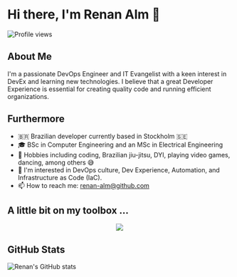 # Hi there, I'm Renan Alm 👋

![Profile views](https://gpvc.arturio.dev/renan-alm)

## About Me

I'm a passionate DevOps Engineer and IT Evangelist with a keen interest in DevEx and learning new technologies. I believe that a great Developer Experience is essential for creating quality code and running efficient organizations.

<script type="text/javascript" src="https://sessionize.com/renan-alm"></script>

## Furthermore

- 🇧🇷 Brazilian developer currently based in Stockholm 🇸🇪 
- 🎓 BSc in Computer Engineering and an MSc in Electrical Engineering
- 🎯 Hobbies including coding, Brazilian jiu-jitsu, DYI, playing video games, dancing, among others 😅
- 👀 I'm interested in DevOps culture, Dev Experience, Automation, and Infrastructure as Code (IaC).
- 📫 How to reach me: [renan-alm@github.com](mailto:renan-alm@github.com) 

## A little bit on my toolbox ...

<p align="center">
  <a href="https://skillicons.dev">
    <img src="https://skillicons.dev/icons?i=githubactions,jenkins,ansible,terraform,azure,gcp,linux,redhat,debian,maven,kubernetes,docker,git,github,gitlab,bitbucket,python,java,go,vscode,bash,vim,idea,pycharm,obsidian,elasticsearch,grafana,prometheus,matlab,postman,arduino,&perline=14&theme=light" />
  </a>
</p>


<!-- 
## My Skills
- **Languages**: Python, Java, Go, Bash, SQL
- **Frameworks**: Flask, Spring Boot
- **Tools**: GitHub Actions, Jenkins, Ansible, Terraform, Azure, GCP, Linux, Red Hat, Debian, Maven, Kubernetes, Docker, Git, GitHub, GitLab, Bitbucket, VSCode, Vim, IntelliJ IDEA, PyCharm, Obsidian, Elasticsearch, Grafana, Prometheus, MATLAB, Postman, Arduino
-->

## GitHub Stats

![Renan's GitHub stats](https://github-readme-stats.vercel.app/api?username=renan-alm&show_icons=true&theme=default)

<!-- 
## Top Languages

![Top Languages](https://github-readme-stats.vercel.app/api/top-langs/?username=renan-alm&layout=compact&theme=default)
-->
